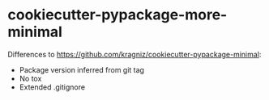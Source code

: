 # cookiecutter-pypackage-more-minimal

Differences to https://github.com/kragniz/cookiecutter-pypackage-minimal:

- Package version inferred from git tag
- No tox
- Extended .gitignore

